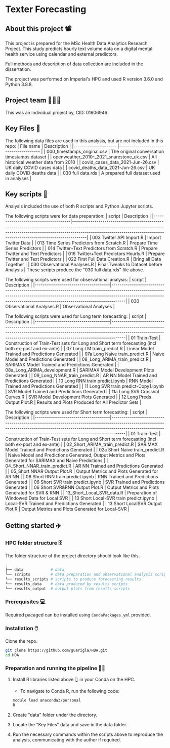 # Texter Forecasting

## About this project 📽️
This project is prepared for the MSc Health Data Analytics Research Project. This study predicts hourly text volume data on a digital mental health service using calendar and external predictors.

Full methods and description of data collection are included in the dissertation.

The project was performed on Imperial's HPC and used R version 3.6.0 and Python 3.8.8.

## Project team 🧑‍🤝‍🧑
This was an individual project by, CID: 01906946

## Key Files 📂

The following data files are used in this analysis, but are not included in this repo:
  | File name           			| Description                           	|
  |---------------------			|---------------------------------------	|
  | 000_timestamps_original.csv 		| The original conversation timestamps dataset 	| 
  | openweather_2010-_2021_snarestone_uk.csv 	| All historical weather data from 2010 	| 
  | covid_cases_data_2021-Jun-26.csv 		| UK daily COVID cases data 			| 
  | covid_deaths_data_2021-Jun-26.csv 		| UK daily COVID deaths data 			| 
  | 030 full data.rds 				| A prepared full dataset used in analyses 	| 
  
 ## Key scripts 📜

Analysis included the use of both R scripts and Python Jupyter scripts.

The following scripts were for data preparation:
| script                            | Description                                                                                                                                                                                                                                     |
|-------------------------------------|-------------------------------------------------------------------------------------------------------------------------------------------------------------------------------------------------------------------------------------------------|
| 003 Twitter API Import.R | Import Twitter Data |
| 013 Time Series Predictors from Scratch.R | Prepare Time Series Predictors |
| 014 Twitter+Text Predictors from Scratch.R | Prepare Twitter and Text Predictors  |
| 016 Twitter+Text Predictors Hourly.R | Prepare Twitter and Text Predictors |
| 022 First Full Data Creation.R | Bring all Data Together |
| 030 Observational Analyses.R | Final Tweaks to Dataset before Analysis |
These scripts produce the "030 full data.rds" file above.

The following scripts were used for observational analysis:
| script                            | Description                                                                                                                                                                                                                                     |
|-------------------------------------|-------------------------------------------------------------------------------------------------------------------------------------------------------------------------------------------------------------------------------------------------|
| 030 Observational Analyses.R | Observational Analyses |

The following scripts were used for Long term forecasting:
| script                            | Description                                                                                                                                                                                                                                     |
|-------------------------------------|-------------------------------------------------------------------------------------------------------------------------------------------------------------------------------------------------------------------------------------------------|
| 01 Train-Test | Construction of Train-Test sets for Long and Short term forecasting (incl both ex-post and ex-ante) |
| 07 Long LM train_predict.R | Linear Model Trained and Predictions Generated |
| 07a Long Naive train_predict.R | Naive Model and Predictions Generated |
| 08_Long_ARIMA_train_predict.R | SARIMAX Model Trained and Predictions Generated |
| 08a_Long_ARIMA_development.R | SARIMAX Model Development Plots Generated |
| 09_Long_NNAR_train_predict.R | AR NN Model Trained and Predictions Generated |
| 10 Long RNN train predict.ipynb | RNN Model Trained and Predictions Generated |
| 11 Long SVR train predict-Copy1.ipynb | SVR Model Trained and Predictions Generated |
| 11a Long SVR CrossVal Curves.R | SVR Model Development Plots Generated |
| 12 Long Preds Output Plot.R | Results and Plots Produced for All Predictor Sets |

The following scripts were used for Short term forecasting:
| script                            | Description                                                                                                                                                                                                                                     |
|-------------------------------------|-------------------------------------------------------------------------------------------------------------------------------------------------------------------------------------------------------------------------------------------------|
| 01 Train-Test | Construction of Train-Test sets for Long and Short term forecasting (incl both ex-post and ex-ante) |
| 02_Short_ARIMA_train_predict.R | SARIMAX Model Trained and Predictions Generated |
| 02a Short Naive train_predict.R | Naive Model and Predictions Generated, Output Metrics and Plots Generated for SARIMAX and Naive Predictions  |
| 04_Short_NNAR_train_predict.R | AR NN Trained and Predictions Generated  |
| 05_Short NNAR Output Plot.R | Output Metrics and Plots Generated for AR NN |
| 06 Short RNN train predict.ipynb | RNN Trained and Predictions Generated  |
| 06 Short SVR train predict.ipynb | SVR Trained and Predictions Generated  |
| 06 Short SVR&RNN Output Plot.R | Output Metrics and Plots Generated for SVR & RNN |
| 13_Short_Local_SVR_data.R | Preparation of Windowed Data for Local SVR |
| 13 Short Local-SVR train predict.ipynb | Local-SVR Trained and Predictions Generated  |
| 13 Short LocalSVR Output Plot.R | Output Metrics and Plots Generated for Local-SVR |

## Getting started ✈️

### HPC folder structure 🗄️

The folder structure of the project directory should look like this.
```bash
.
├── data            # data
└── scripts         # data preparation and observational analysis scripts
└── results_scripts # scripts to produce forecasting results
└── results_data    # data produced by results scripts
└── results_output  # output plots from results scripts
```

### Prerequisites 💻

Required pacaged can be installed using `CondaPackages.yml` provided.

### Installation 🖱️

Clone the repo.
   ```sh
   git clone https://github.com/guarigla/HDA.git
   cd HDA
   ```

### Preparation and running the pipeline 🏃‍♀️️

1. Install R libraries listed above 👆 in your Conda on the HPC. 
    * To navigate to Conda R, run the following code:
   ```sh
   module load anaconda3/personal
   R
   ``` 
   
2. Create "data" folder under the directory.
3. Locate the "Key Files" data and save in the data folder.
6. Run the necessary commands within the scripts above to reproduce the analysis, communicating with the author if required.

&nbsp;
